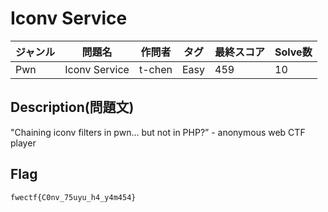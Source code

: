 # Iconv Service

|ジャンル|問題名|作問者|タグ|最終スコア|Solve数|
|---|---|---|---|---|---|
|Pwn|Iconv Service|t-chen|Easy|459|10|
## Description(問題文)

"Chaining iconv filters in pwn… but not in PHP?” - anonymous web CTF player

## Flag

`fwectf{C0nv_75uyu_h4_y4m454}`

